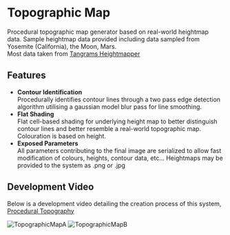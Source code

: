 # Topographic Map
Procedural topographic map generator based on real-world heightmap data. Sample heightmap data provided including data sampled from Yosemite (California), the Moon, Mars.
<br>
Most data taken from [Tangrams Heightmapper](https://tangrams.github.io/heightmapper/)

## Features
* **Contour Identification**
<br> Procedurally identifies contour lines through a two pass edge detection algorithm utilising a gaussian model blur pass for line smoothing.
* **Flat Shading**
<br> Flat cell-based shading for underlying height map to better distinguish contour lines and better resemble a real-world topographic map. Colouration is based on height.
* **Exposed Parameters**
<br> All parameters contributing to the final image are serialized to allow fast modification of colours, heights, contour data, etc... Heightmaps may be provided to the system as .png or .jpg

## Development Video
Below is a development video detailing the creation process of this system,
<br>[Procedural Topography](https://www.youtube.com/watch?v=t89De819YMA)

![TopographicMapA](https://raw.githubusercontent.com/ScottyRAnderson/Images/master/topographic-map_feature_1.jpg)
![TopographicMapB](https://raw.githubusercontent.com/ScottyRAnderson/Images/master/topographic-map_feature_2.jpg)